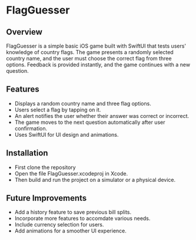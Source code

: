 # FlagGuesser

## Overview
FlagGuesser is a simple basic iOS game built with SwiftUI that tests users' knowledge of country flags. The game presents a randomly selected country name, and the user must choose the correct flag from three options. Feedback is provided instantly, and the game continues with a new question.

## Features
- Displays a random country name and three flag options.
- Users select a flag by tapping on it.
- An alert notifies the user whether their answer was correct or incorrect.
- The game moves to the next question automatically after user confirmation.
- Uses SwiftUI for UI design and animations.

## Installation
- First clone the repository
- Open the file FlagGuesser.xcodeproj in Xcode.
- Then build and run the project on a simulator or a physical device.

## Future Improvements
- Add a history feature to save previous bill splits.
- Incorporate more features to accomdate various needs.
- Include currency selection for users.
- Add animations for a smoother UI experience.
